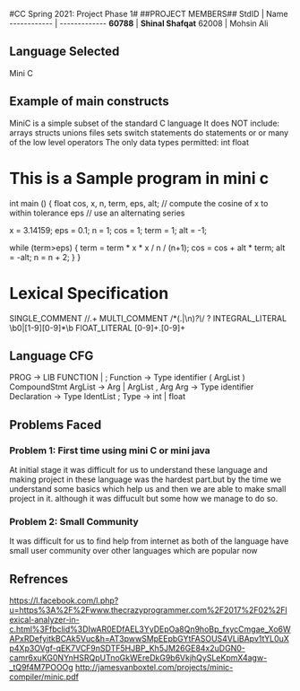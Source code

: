 #CC Spring 2021: Project Phase 1#
##PROJECT MEMBERS##
StdID | Name
------------ | -------------
**60788** | **Shinal Shafqat** <!--this is the group leader in bold-->
62008 | Mohsin Ali
<!-- Replace name and student ids with acutally group member names and ids-->

## Language Selected ##
Mini C
<!--Replace with your choice-->
## Example of main constructs ##
MiniC is a simple subset of the standard C language
It does NOT include:
arrays
structs
unions
files
sets
switch statements
do statements
or or many of the low level operators
The only data types permitted:
int
float
# This is a Sample program in mini c
int main ()
{
  float cos, x, n, term, eps, alt;
  // compute the cosine of x to within tolerance eps
  // use an alternating series

  x = 3.14159;
  eps = 0.1;
  n = 1;
  cos = 1;
  term = 1;
  alt = -1;
  
  while (term>eps)
  {
    term = term * x * x / n / (n+1);
    cos = cos + alt * term;
    alt = -alt;
    n = n + 2;
  }
}

# Lexical Specification

SINGLE_COMMENT \/\/.+
    MULTI_COMMENT \/\*(.|\n)*?\\*\/ ?
    INTEGRAL_LITERAL \b0|[1-9][0-9]*\b
    FlOAT_LITERAL [0-9]+\.[0-9]+

## Language CFG ##
PROG -> LIB FUNCTION | ;
Function      ->  Type identifier ( ArgList ) CompoundStmt
ArgList       ->  Arg
                  | ArgList , Arg
Arg           ->  Type identifier
Declaration   ->  Type IdentList ;
Type          ->  int
                  | float

## Problems Faced ##

### Problem 1: First time using mini C or mini java ###
At initial stage it was difficult for us to understand these language and making project in these language was the hardest part.but by the time we understand some basics which help us and then we are able to make small project in it. although it was diffucult but some how we manage to do so.

### Problem 2: Small Community ###
It was difficult for us to find help from internet as both of the language have small user community over other languages which are popular now
## Refrences
https://l.facebook.com/l.php?u=https%3A%2F%2Fwww.thecrazyprogrammer.com%2F2017%2F02%2Flexical-analyzer-in-c.html%3Ffbclid%3DIwAR0EDfAEL3YyDEpOa8Qn9hoBp_fxycCmgae_Xo6WAPxRDefyitkBCAk5Vuc&h=AT3pwwSMpEEpbGYtFASOUS4VLiBApv1tYL0uXp4Xp3OVgf-qEK7VCF9nSDTF5HJBP_Kh5JM26GE84x2uDGN0-camr6xuKG0NYnHSRQpUTnoGkWEreDkG9b6VkjhQySLeKpmX4agw-_tQ9f4M7POOOg
http://jamesvanboxtel.com/projects/minic-compiler/minic.pdf

